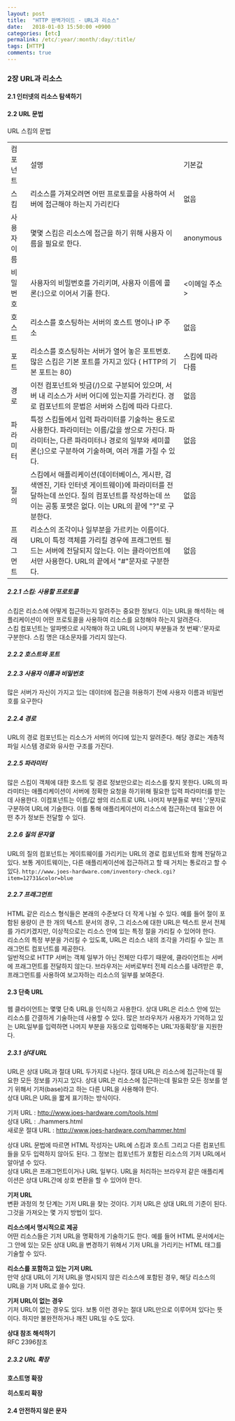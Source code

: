 ```yaml
---
layout: post
title:  "HTTP 완벽가이드 - URL과 리소스"
date:   2018-01-03 15:50:00 +0900
categories: [etc]
permalink: /etc/:year/:month/:day/:title/
tags: [HTTP]    
comments: true
---
```

### 2장 URL과 리소스
#### 2.1 인터넷의 리소스 탐색하기  
<!--URL의 구조 : '스킴://서버의위치/경로' --> 

#### 2.2 URL 문법  
URL 스킴의 문법  
<!--`<스킴>://<사용자 이름>:<비밀번호>@<호스트>:<포트>/<경로>;<파라미터>?<질의>#<프래그먼트>`-->

<table>
<tr>
<td> 컴포넌트 </td> <td> 설명 </td> <td> 기본값 </td>
</tr>
<tr>
<td> 스킴 </td> 
<td> 리소스를 가져오려면 어떤 프로토콜을 사용하여 서버에 접근해야 하는지 가리킨다 </td> 
<td> 없음 </td>
</tr>
<tr>
<td> 사용자 이름 </td> 
<td> 몇몇 스킴은 리소스에 접근을 하기 위해 사용자 이름을 필요로 한다. </td> 
<td> anonymous </td>
</tr>
<tr>
<td> 비밀번호 </td> 
<td> 사용자의 비밀번호를 가리키며, 사용자 이름에 콜론(:)으로 이어서 기훌 한다. </td> 
<td> <이메일 주소> </td>
</tr>
<tr>
<td> 호스트 </td> 
<td> 리소스를 호스팅하는 서버의 호스트 명이나 IP 주소 </td> 
<td> 없음 </td>
</tr>
<tr>
<td> 포트 </td> 
<td> 리소스를 호스팅하는 서버가 열어 놓은 포트번호. 많은 스킴은 기본 포트를 가지고 있다 ( HTTP의 기본 포트는 80) </td> 
<td> 스킴에 따라 다름 </td>
</tr>
<tr>
<td> 경로 </td> 
<td> 이전 컴포넌트와 빗금(/)으로 구분되어 있으며, 서버 내 리소스가 서버 어디에 있는지를 가리킨다. 경로 컴포넌트의 문법은 서버와 스킴에 따라 다르다.  </td> 
<td> 없음 </td>
</tr>
<tr>
<td> 파라미터 </td> 
<td> 특정 스킴들에서 입력 파라미터를 기술하는 용도로 사용한다. 파라미터는 이름/값을 쌍으로 가진다. 파라미터는, 다른 파라미터나 경로의 일부와 세미콜론(;)으로 구분하여 기술하며, 여러 개를 가질 수 있다. </td> 
<td> 없음 </td>
</tr>
<tr>
<td> 질의 </td> 
<td> 스킴에서 애플리케이션(데이터베이스, 게시판, 검색엔진, 기타 인터넷 게이트웨이)에 파라미터를 전달하는데 쓰인다. 질의 컴포넌트를 작성하는데 쓰이는 공통 포맷은 없다. 이는 URL의 끝에 "?"로 구분한다.  </td> 
<td> 없음 </td>
</tr>
<tr>
<td> 프래그먼트 </td> 
<td> 리소스의 조각이나 일부분을 가르키는 이름이다. URL이 특정 객체를 가리킬 경우에 프래그먼트 필드는 서버에 전달되지 않는다. 이는 클라이언트에서만 사용한다. URL의 끝에서 "#"문자로 구분한다. </td> <td> 없음 </td>
</tr>   
</table>    

##### 2.2.1 스킴: 사용할 프로토콜
스킴은 리소스에 어떻게 접근하는지 알려주는 중요한 정보다. 이는 URL을 해석하는 애플리케이션이 어떤 프로토콜을 사용하여 리소스를 요청해야 하는지 알려준다.  
스킴 컴포넌트는 알파벳으로 시작해야 하고 URL의 나머지 부분들과 첫 번째':'문자로 구분한다. 스킴 명은 대소문자를 가리지 않는다.  

##### 2.2.2 호스트와 포트

##### 2.2.3 사용자 이름과 비밀번호
많은 서버가 자신이 가지고 있는 데이터에 접근을 허용하기 전에 사용자 이름과 비밀번호를 요구한다

##### 2.2.4 경로
URL의 경로 컴포넌트는 리소스가 서버의 어디에 있는지 알려준다. 해당 경로는 계층적 파일 시스템 경로와 유사한 구조를 가진다. 

##### 2.2.5 파라미터
많은 스킴이 객체에 대한 호스트 및 경로 정보만으로는 리소스를 찾지 못한다. URL의 파라미터는 애플리케이션이 서버에 정확한 요청을 하기위해 필요한 입력 파라미터를 받는데 사용한다. 이컴포넌트는 이름/값 쌍의 리스트로 URL 나머지 부분들로 부터 ';'문자로 구분하여 URL에 기술한다. 이를 통해 애플리케이션이 리소스에 접근하는데 필요한 어떤 추가 정보든 전달할 수 있다.  

##### 2.2.6 질의 문자열
URL의 질의 컴포넌트는 게이트웨이를 가리키는 URL의 경로 컴포넌트와 함께 전달하고 있다. 보통 게이트웨이는, 다른 애플리케이션에 접근하려고 할 때 거치는 통로라고 할 수 있다. 
`http://www.joes-hardware.com/inventory-check.cgi?item=12731&color=blue`  

##### 2.2.7 프래그먼트
HTML 같은 리소스 형식들은 본래의 수준보다 더 작게 나뉠 수 있다. 예를 들어 절이 포함된 용량이 큰 한 개의 텍스트 문서의 경우, 그 리소스에 대한 URL은 텍스트 문서 전체를 가리키겠지만, 이상적으로는 리소스 안에 있는 특정 절을 가리킬 수 있어야 한다.  
 리소스의 특정 부분을 가리킬 수 있도록, URL은 리소스 내의 조각을 가리킬 수 있는 프래그먼트 컴포넌트를 제공한다.  
 일반적으로 HTTP 서버는 객체 일부가 아닌 전체만 다루기 때문에, 클라이언트는 서버에 프래그먼트를 전달하지 않는다. 브라우저는 서버로부터 전체 리소스를 내려받은 후, 프래그먼트를 사용하여 보고자하는 리소스의 일부를 보여준다.  
 
#### 2.3 단축 URL
웹 클라이언트는 몇몇 단축 URL을 인식하고 사용한다. 상대 URL은 리소스 안에 있는 리소스를 간결하게 기술하는데 사용할 수 있다. 많은 브라우저가 사용자가 기억하고 있는 URL일부를 입력하면 나머지 부분을 자동으로 입력해주는 URL'자동확장'을 지원한다.  

##### 2.3.1 상대 URL
URL은 상대 URL과 절대 URL 두가지로 나뉜다. 절대 URL은 리소스에 접근하는데 필요한 모든 정보를 가지고 있다. 상대 URL은 리소스에 접근하는데 필요한 모든 정보를 얻기 위해서 기저(base)라고 하는 다른 URL을 사용해야 한다.   
상대 URL은 URL을 짧게 표기하는 방식이다.  
> 
기저 URL : http://www.joes-hardware.com/tools.html  
상대 URL : ./hammers.html  
새로운 절대 URL : http://www.joes-hardware.com/hammer.html

상대 URL 문법에 따르면 HTML 작성자는 URL에 스킴과 호스트 그리고 다른 컴포넌트들을 모두 입력하지 않아도 된다. 그 정보는 컴포넌트가 포함된 리소스의 기저 URL에서 알아낼 수 있다.   
상대 URL은 프래그먼트이거나 URL 일부다. URL을 처리하는 브라우저 같은 애플리케이션은 상대 URL간에 상호 변환을 할 수 있어야 한다.   

**기저 URL**  
변환 과정의 첫 단계는 기저 URL을 찾는 것이다. 기저 URL은 상대 URL의 기준이 된다. 그것을 가져오는 몇 가지 방법이 있다.   

**리소스에서 명시적으로 제공**   
어떤 리소스들은 기저 URL을 명확하게 기술하기도 한다. 예를 들어 HTML 문서에서는 그 안에 있는 모든 상대 URL을 변경하기 위해서 기저 URL을 가리키는 <BASE> HTML 태그를 기술할 수 있다.   

**리소스를 포함하고 있는 기저 URL**   
만약 상대 URL이 기저 URL을 명시되지 않은 리소스에 포함된 경우, 해당 리소스의 URL을 기저 URL로 쓸수 있다.  

**기저 URL이 없는 경우**   
기저 URL이 없는 경우도 있다. 보통 이런 경우는 절대 URL만으로 이루어져 있다는 뜻이다. 하지만 불완전하거나 깨진 URL일 수도 있다.   

**상대 참조 해석하기**   
RFC 2396참조  

##### 2.3.2 URL 확장
**호스트명 확장**   

**히스토리 확장**    

#### 2.4 안전하지 않은 문자